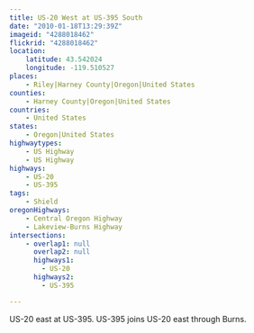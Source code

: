 ```yaml
---
title: US-20 West at US-395 South
date: "2010-01-18T13:29:39Z"
imageid: "4288018462"
flickrid: "4288018462"
location:
    latitude: 43.542024
    longitude: -119.510527
places:
    - Riley|Harney County|Oregon|United States
counties:
    - Harney County|Oregon|United States
countries:
    - United States
states:
    - Oregon|United States
highwaytypes:
    - US Highway
    - US Highway
highways:
    - US-20
    - US-395
tags:
    - Shield
oregonHighways:
    - Central Oregon Highway
    - Lakeview-Burns Highway
intersections:
    - overlap1: null
      overlap2: null
      highways1:
        - US-20
      highways2:
        - US-395

---
```

US-20 east at US-395.  US-395 joins US-20 east through Burns.